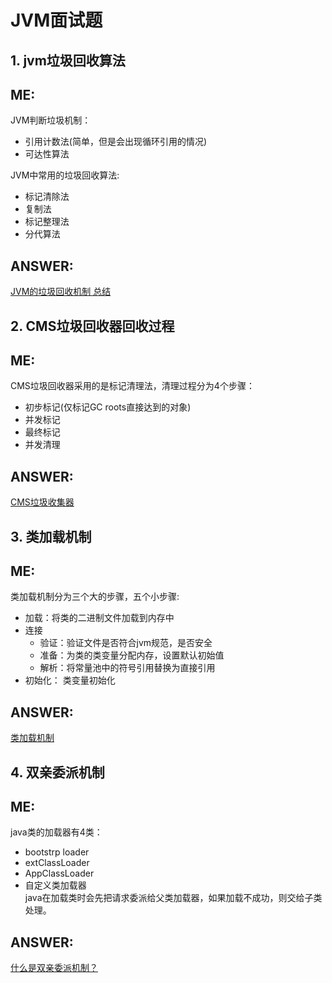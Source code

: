 # JVM面试题
## 1. jvm垃圾回收算法  

ME:  
---  
JVM判断垃圾机制：  
+ 引用计数法(简单，但是会出现循环引用的情况)
+ 可达性算法

JVM中常用的垃圾回收算法:  
+ 标记清除法  
+ 复制法  
+ 标记整理法  
+ 分代算法  

ANSWER:  
---  
[JVM的垃圾回收机制 总结](https://www.cnblogs.com/aspirant/p/8662690.html)  

## 2. CMS垃圾回收器回收过程  

ME:  
---  
CMS垃圾回收器采用的是标记清理法，清理过程分为4个步骤：
+ 初步标记(仅标记GC roots直接达到的对象)
+ 并发标记  
+ 最终标记  
+ 并发清理  

ANSWER:  
---  
[CMS垃圾收集器](https://www.jianshu.com/p/86e358afdf17)  

## 3. 类加载机制  

ME:  
---  
类加载机制分为三个大的步骤，五个小步骤:  
+ 加载：将类的二进制文件加载到内存中  
+ 连接  
    + 验证：验证文件是否符合jvm规范，是否安全  
    + 准备：为类的类变量分配内存，设置默认初始值    
    + 解析：将常量池中的符号引用替换为直接引用  
+ 初始化： 类变量初始化  

ANSWER:  
---  
[类加载机制](https://www.cnblogs.com/jsersudo/p/10179082.html)  

## 4. 双亲委派机制  

ME:  
---  
java类的加载器有4类：  
+ bootstrp loader  
+ extClassLoader  
+ AppClassLoader  
+ 自定义类加载器  
java在加载类时会先把请求委派给父类加载器，如果加载不成功，则交给子类处理。  

ANSWER:  
---  
[什么是双亲委派机制？](https://www.cnblogs.com/SuperManer/p/11935948.html)  

